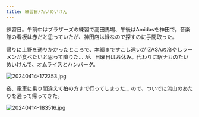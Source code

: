 ```yaml
---
title: 練習日/たいめいけん
---
```


練習日。午前中はブラザーズの練習で高田馬場、午後はAmidasを神田で。音楽館の看板は赤だと思っていたが、神田店は緑なので探すのに手間取った。

帰りに上野を通りかかったところで、本郷まですこし遠いがIZASAの冷やしラーメンが食べたいと思って降りた... が、日曜日はお休み。代わりに駅ナカのたいめいけんで、オムライスとハンバーグ。

![20240414-172353.jpg](https://ceshmina-photos.s3.ap-northeast-1.amazonaws.com/medium/202404/20240414-172353.jpg)

夜、電車に乗り間違えて柏の方まで行ってしまった... ので、ついでに流山のあたりを通って帰ってきた。

![20240414-183516.jpg](https://ceshmina-photos.s3.ap-northeast-1.amazonaws.com/medium/202404/20240414-183516.jpg)
